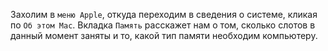 Захолим в `меню Apple`, 
откуда переходим в сведения о системе, кликая по `Об этом Mac`. 
Вкладка `Память` расскажет нам о том, сколько слотов в данный момент заняты и то, какой тип памяти необходим компьютеру.
